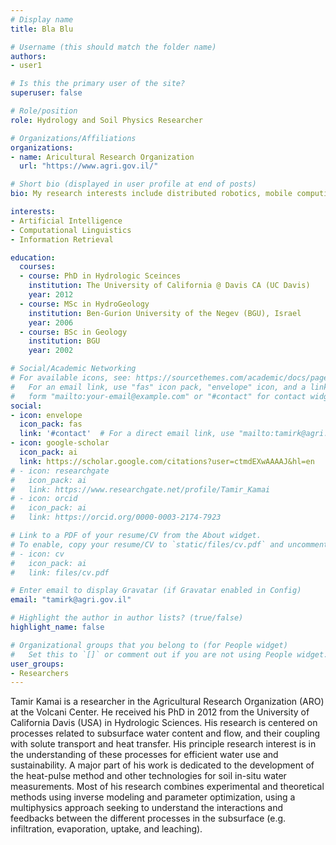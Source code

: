 ```yaml
---
# Display name
title: Bla Blu

# Username (this should match the folder name)
authors:
- user1

# Is this the primary user of the site?
superuser: false

# Role/position
role: Hydrology and Soil Physics Researcher

# Organizations/Affiliations
organizations:
- name: Aricultural Research Organization
  url: "https://www.agri.gov.il/"

# Short bio (displayed in user profile at end of posts)
bio: My research interests include distributed robotics, mobile computing and programmable matter.

interests:
- Artificial Intelligence
- Computational Linguistics
- Information Retrieval

education:
  courses:
  - course: PhD in Hydrologic Sceinces
    institution: The University of California @ Davis CA (UC Davis)
    year: 2012
  - course: MSc in HydroGeology
    institution: Ben-Gurion University of the Negev (BGU), Israel
    year: 2006
  - course: BSc in Geology
    institution: BGU
    year: 2002

# Social/Academic Networking
# For available icons, see: https://sourcethemes.com/academic/docs/page-builder/#icons
#   For an email link, use "fas" icon pack, "envelope" icon, and a link in the
#   form "mailto:your-email@example.com" or "#contact" for contact widget.
social:
- icon: envelope
  icon_pack: fas
  link: '#contact'  # For a direct email link, use "mailto:tamirk@agri.gov.il".
- icon: google-scholar
  icon_pack: ai
  link: https://scholar.google.com/citations?user=ctmdEXwAAAAJ&hl=en
# - icon: researchgate
#   icon_pack: ai
#   link: https://www.researchgate.net/profile/Tamir_Kamai
# - icon: orcid
#   icon_pack: ai
#   link: https://orcid.org/0000-0003-2174-7923

# Link to a PDF of your resume/CV from the About widget.
# To enable, copy your resume/CV to `static/files/cv.pdf` and uncomment the lines below.
# - icon: cv
#   icon_pack: ai
#   link: files/cv.pdf

# Enter email to display Gravatar (if Gravatar enabled in Config)
email: "tamirk@agri.gov.il"

# Highlight the author in author lists? (true/false)
highlight_name: false

# Organizational groups that you belong to (for People widget)
#   Set this to `[]` or comment out if you are not using People widget.
user_groups:
- Researchers
---
```


Tamir Kamai is a researcher in the Agricultural Research Organization (ARO) at the Volcani Center. He received his PhD in 2012 from the University of California Davis (USA) in Hydrologic Sciences. His research is centered on processes related to subsurface water content and flow, and their coupling with solute transport and heat transfer. His principle research interest is in the understanding of these processes for efficient water use and sustainability. A major part of his work is dedicated to the development of the heat-pulse method and other technologies for soil in-situ water measurements. Most of his research combines experimental and theoretical methods using inverse modeling and parameter optimization, using a multiphysics approach seeking to understand the interactions and feedbacks between the different processes in the subsurface (e.g. infiltration, evaporation, uptake, and leaching).
